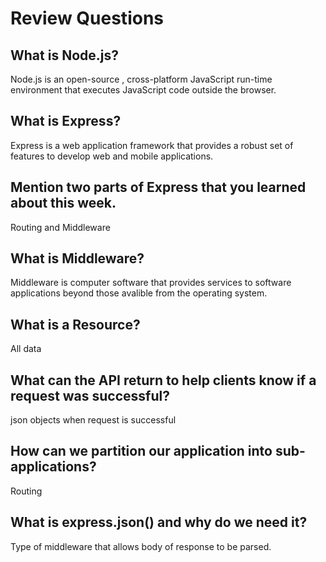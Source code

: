 # Review Questions

## What is Node.js?

Node.js is an open-source , cross-platform JavaScript run-time environment
that executes JavaScript code outside the browser.

## What is Express?

Express is a web application framework that provides a robust set of features to develop web and mobile applications.

## Mention two parts of Express that you learned about this week.

Routing and Middleware



## What is Middleware?

Middleware is computer software that provides services to software applications beyond those avalible from the operating system.

## What is a Resource?
All data

## What can the API return to help clients know if a request was successful?

 json objects when request is successful

## How can we partition our application into sub-applications?

Routing

## What is express.json() and why do we need it?

Type of middleware that allows body of response to be parsed.


